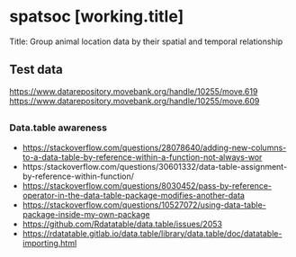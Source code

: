 # spatsoc [working.title]
Title: Group animal location data by their spatial and temporal relationship


## Test data
https://www.datarepository.movebank.org/handle/10255/move.619
https://www.datarepository.movebank.org/handle/10255/move.609

##
### Data.table awareness
* https://stackoverflow.com/questions/28078640/adding-new-columns-to-a-data-table-by-reference-within-a-function-not-always-wor
* https:/stackoverflow.com/questions/30601332/data-table-assignment-by-reference-within-function/
* https://stackoverflow.com/questions/8030452/pass-by-reference-operator-in-the-data-table-package-modifies-another-data
* https://stackoverflow.com/questions/10527072/using-data-table-package-inside-my-own-package
* https://github.com/Rdatatable/data.table/issues/2053
* https://rdatatable.gitlab.io/data.table/library/data.table/doc/datatable-importing.html
